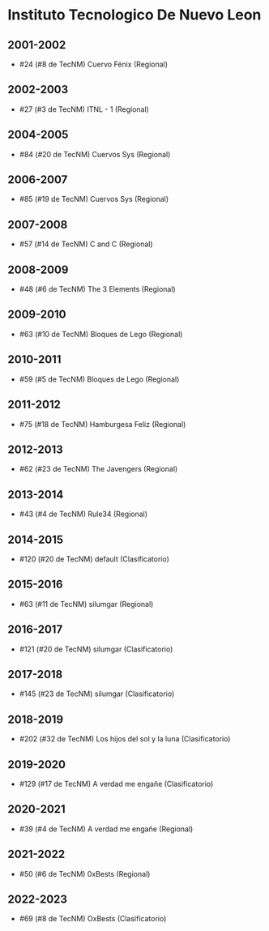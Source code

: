 # Instituto Tecnologico De Nuevo Leon

## 2001-2002

- #24 (#8 de TecNM) Cuervo Fénix (Regional)

## 2002-2003

- #27 (#3 de TecNM) ITNL - 1 (Regional)

## 2004-2005

- #84 (#20 de TecNM) Cuervos Sys (Regional)

## 2006-2007

- #85 (#19 de TecNM) Cuervos Sys (Regional)

## 2007-2008

- #57 (#14 de TecNM) C and C (Regional)

## 2008-2009

- #48 (#6 de TecNM) The 3 Elements (Regional)

## 2009-2010

- #63 (#10 de TecNM) Bloques de Lego (Regional)

## 2010-2011

- #59 (#5 de TecNM) Bloques de Lego (Regional)

## 2011-2012

- #75 (#18 de TecNM) Hamburgesa Feliz (Regional)

## 2012-2013

- #62 (#23 de TecNM) The Javengers (Regional)

## 2013-2014

- #43 (#4 de TecNM) Rule34 (Regional)

## 2014-2015

- #120 (#20 de TecNM) default (Clasificatorio)

## 2015-2016

- #63 (#11 de TecNM) silumgar (Regional)

## 2016-2017

- #121 (#20 de TecNM) silumgar (Clasificatorio)

## 2017-2018

- #145 (#23 de TecNM) silumgar (Clasificatorio)

## 2018-2019

- #202 (#32 de TecNM) Los hijos del sol y la luna (Clasificatorio)

## 2019-2020

- #129 (#17 de TecNM) A verdad me engañe (Clasificatorio)

## 2020-2021

- #39 (#4 de TecNM) A verdad me engañe (Regional)

## 2021-2022

- #50 (#6 de TecNM) 0xBests (Regional)

## 2022-2023

- #69 (#8 de TecNM) OxBests (Clasificatorio)


